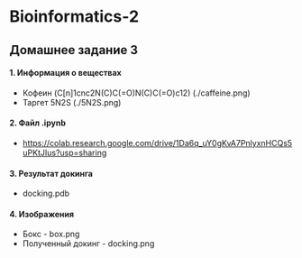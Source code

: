 # Bioinformatics-2
## Домашнее задание 3

#### 1. Информация о веществах

* Кофеин (C[n]1cnc2N(C)C(=O)N(C)C(=O)c12) (./caffeine.png)
* Таргет 5N2S (./5N2S.png)

#### 2. Файл .ipynb
* https://colab.research.google.com/drive/1Da6q_uY0gKvA7PnlyxnHCQs5uPKtJIus?usp=sharing

#### 3. Результат докинга
* docking.pdb

#### 4. Изображения

* Бокс - box.png
* Полученный докинг - docking.png
